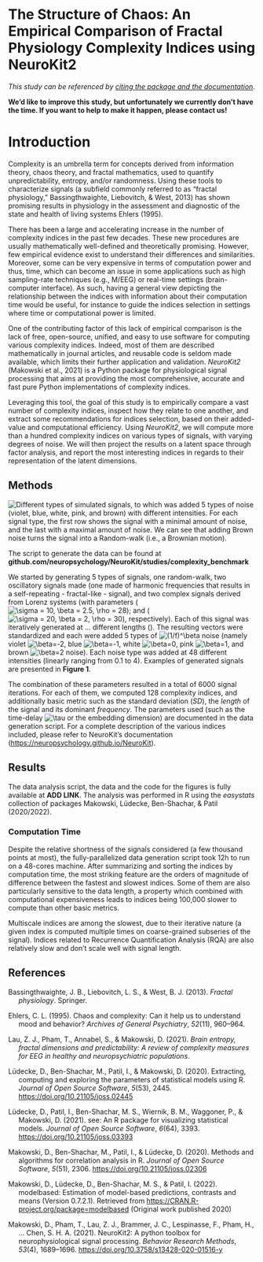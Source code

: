 **The Structure of Chaos: An Empirical Comparison of Fractal Physiology
Complexity Indices using NeuroKit2**
================

<!-- # Benchmarking and Analysis of Complexity Measures -->
<!-- # Measuring Chaos: Complexity and Fractal Physiology using NeuroKit2 -->
<!-- # Measuring Chaos with NeuroKit2: An Empirical Comparison of Fractal Physiology Complexity Indices -->
<!-- # The Structure of Chaos: An Empirical Comparison of Fractal Physiology Complexity Indices using NeuroKit2 -->

*This study can be referenced by* [*citing the package and the
documentation*](https://neuropsychology.github.io/NeuroKit/cite_us.html).

**We’d like to improve this study, but unfortunately we currently don’t
have the time. If you want to help to make it happen, please contact
us!**

# Introduction

Complexity is an umbrella term for concepts derived from information
theory, chaos theory, and fractal mathematics, used to quantify
unpredictability, entropy, and/or randomness. Using these tools to
characterize signals (a subfield commonly referred to as “fractal
physiology,” Bassingthwaighte, Liebovitch, & West, 2013) has shown
promising results in physiology in the assessment and diagnostic of the
state and health of living systems Ehlers (1995).

There has been a large and accelerating increase in the number of
complexity indices in the past few decades. These new procedures are
usually mathematically well-defined and theoretically promising.
However, few empirical evidence exist to understand their differences
and similarities. Moreover, some can be very expensive in terms of
computation power and thus, time, which can become an issue in some
applications such as high sampling-rate techniques (e.g., M/EEG) or
real-time settings (brain-computer interface). As such, having a general
view depicting the relationship between the indices with information
about their computation time would be useful, for instance to guide the
indices selection in settings where time or computational power is
limited.

One of the contributing factor of this lack of empirical comparison is
the lack of free, open-source, unified, and easy to use software for
computing various complexity indices. Indeed, most of them are described
mathematically in journal articles, and reusable code is seldom made
available, which limits their further application and validation.
*NeuroKit2* (Makowski et al., 2021) is a Python package for
physiological signal processing that aims at providing the most
comprehensive, accurate and fast pure Python implementations of
complexity indices.

Leveraging this tool, the goal of this study is to empirically compare a
vast number of complexity indices, inspect how they relate to one
another, and extract some recommendations for indices selection, based
on their added-value and computational efficiency. Using *NeuroKit2*, we
will compute more than a hundred complexity indices on various types of
signals, with varying degrees of noise. We will then project the results
on a latent space through factor analysis, and report the most
interesting indices in regards to their representation of the latent
dimensions.

## Methods

![Different types of simulated signals, to which was added 5 types of
noise (violet, blue, white, pink, and brown) with different intensities.
For each signal type, the first row shows the signal with a minimal
amount of noise, and the last with a maximal amount of noise. We can see
that adding Brown noise turns the signal into a Random-walk (i.e., a
Brownian
motion).](../../studies/complexity_benchmark/figures/fig1_signals-1.png)

The script to generate the data can be found at
**github.com/neuropsychology/NeuroKit/studies/complexity_benchmark**

We started by generating 5 types of signals, one random-walk, two
oscillatory signals made (one made of harmonic frequencies that results
in a self-repeating - fractal-like - signal), and two complex signals
derived from Lorenz systems (with parameters
(![\\sigma = 10, \\beta = 2.5, \\rho = 28](https://latex.codecogs.com/png.image?%5Cdpi%7B110%7D&space;%5Cbg_white&space;%5Csigma%20%3D%2010%2C%20%5Cbeta%20%3D%202.5%2C%20%5Crho%20%3D%2028 "\sigma = 10, \beta = 2.5, \rho = 28"));
and
(![\\sigma = 20, \\beta = 2, \\rho = 30](https://latex.codecogs.com/png.image?%5Cdpi%7B110%7D&space;%5Cbg_white&space;%5Csigma%20%3D%2020%2C%20%5Cbeta%20%3D%202%2C%20%5Crho%20%3D%2030 "\sigma = 20, \beta = 2, \rho = 30")),
respectively). Each of this signal was iteratively generated at …
different lengths (). The resulting vectors were standardized and each
were added 5 types of
![(1/f)^\\beta](https://latex.codecogs.com/png.image?%5Cdpi%7B110%7D&space;%5Cbg_white&space;%281%2Ff%29%5E%5Cbeta "(1/f)^\beta")
noise (namely violet
![\\beta=-2](https://latex.codecogs.com/png.image?%5Cdpi%7B110%7D&space;%5Cbg_white&space;%5Cbeta%3D-2 "\beta=-2"),
blue
![\\beta=-1](https://latex.codecogs.com/png.image?%5Cdpi%7B110%7D&space;%5Cbg_white&space;%5Cbeta%3D-1 "\beta=-1"),
white
![\\beta=0](https://latex.codecogs.com/png.image?%5Cdpi%7B110%7D&space;%5Cbg_white&space;%5Cbeta%3D0 "\beta=0"),
pink
![\\beta=1](https://latex.codecogs.com/png.image?%5Cdpi%7B110%7D&space;%5Cbg_white&space;%5Cbeta%3D1 "\beta=1"),
and brown
![\\beta=2](https://latex.codecogs.com/png.image?%5Cdpi%7B110%7D&space;%5Cbg_white&space;%5Cbeta%3D2 "\beta=2")
noise). Each noise type was added at 48 different intensities (linearly
ranging from 0.1 to 4). Examples of generated signals are presented in
**Figure 1**.

The combination of these parameters resulted in a total of 6000 signal
iterations. For each of them, we computed 128 complexity indices, and
additionally basic metric such as the standard deviation (*SD*), the
*length* of the signal and its dominant *frequency*. The parameters used
(such as the time-delay
![\\tau](https://latex.codecogs.com/png.image?%5Cdpi%7B110%7D&space;%5Cbg_white&space;%5Ctau "\tau")
or the embedding dimension) are documented in the data generation
script. For a complete description of the various indices included,
please refer to NeuroKit’s documentation
(<https://neuropsychology.github.io/NeuroKit>).

## Results

The data analysis script, the data and the code for the figures is fully
available at **ADD LINK**. The analysis was performed in R using the
*easystats* collection of packages Makowski, Lüdecke, Ben-Shachar, &
Patil (2020/2022).

### Computation Time

Despite the relative shortness of the signals considered (a few thousand
points at most), the fully-parallelized data generation script took 12h
to run on a 48-cores machine. After summarizing and sorting the indices
by computation time, the most striking feature are the orders of
magnitude of difference between the fastest and slowest indices. Some of
them are also particularly sensitive to the data length, a property
which combined with computational expensiveness leads to indices being
100,000 slower to compute than other basic metrics.

Multiscale indices are among the slowest, due to their iterative nature
(a given index is computed multiple times on coarse-grained subseries of
the signal). Indices related to Recurrence Quantification Analysis (RQA)
are also relatively slow and don’t scale well with signal length.

## References

<div id="refs" class="references csl-bib-body hanging-indent"
line-spacing="2">

<div id="ref-bassingthwaighte2013fractal" class="csl-entry">

Bassingthwaighte, J. B., Liebovitch, L. S., & West, B. J. (2013).
*Fractal physiology*. Springer.

</div>

<div id="ref-ehlers1995chaos" class="csl-entry">

Ehlers, C. L. (1995). Chaos and complexity: Can it help us to understand
mood and behavior? *Archives of General Psychiatry*, *52*(11), 960–964.

</div>

<div id="ref-lau2021brain" class="csl-entry">

Lau, Z. J., Pham, T., Annabel, S., & Makowski, D. (2021). *Brain
entropy, fractal dimensions and predictability: A review of complexity
measures for EEG in healthy and neuropsychiatric populations*.

</div>

<div id="ref-parametersArticle" class="csl-entry">

Lüdecke, D., Ben-Shachar, M., Patil, I., & Makowski, D. (2020).
Extracting, computing and exploring the parameters of statistical models
using R. *Journal of Open Source Software*, *5*(53), 2445.
<https://doi.org/10.21105/joss.02445>

</div>

<div id="ref-seeArticle" class="csl-entry">

Lüdecke, D., Patil, I., Ben-Shachar, M. S., Wiernik, B. M., Waggoner,
P., & Makowski, D. (2021). <span class="nocase">see</span>: An R package
for visualizing statistical models. *Journal of Open Source Software*,
*6*(64), 3393. <https://doi.org/10.21105/joss.03393>

</div>

<div id="ref-correlationArticle" class="csl-entry">

Makowski, D., Ben-Shachar, M., Patil, I., & Lüdecke, D. (2020). Methods
and algorithms for correlation analysis in R. *Journal of Open Source
Software*, *5*(51), 2306. <https://doi.org/10.21105/joss.02306>

</div>

<div id="ref-modelbasedPackage" class="csl-entry">

Makowski, D., Lüdecke, D., Ben-Shachar, M. S., & Patil, I. (2022). <span
class="nocase">modelbased</span>: Estimation of model-based predictions,
contrasts and means (Version 0.7.2.1). Retrieved from
<https://CRAN.R-project.org/package=modelbased> (Original work published
2020)

</div>

<div id="ref-Makowski2021neurokit" class="csl-entry">

Makowski, D., Pham, T., Lau, Z. J., Brammer, J. C., Lespinasse, F.,
Pham, H., … Chen, S. H. A. (2021). NeuroKit2: A python toolbox for
neurophysiological signal processing. *Behavior Research Methods*,
*53*(4), 1689–1696. <https://doi.org/10.3758/s13428-020-01516-y>

</div>

</div>
